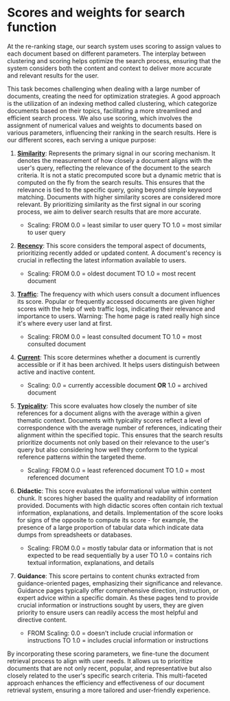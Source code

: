 # Scores and weights for search function

At the re-ranking stage, our search system uses scoring to assign values to each
document based on different parameters. The interplay between clustering and
scoring helps optimize the search process, ensuring that the system considers
both the content and context to deliver more accurate and relevant results for
the user. 

This task becomes challenging when dealing with a large number of documents,
creating the need for optimization strategies. A good approach is the
utilization of an indexing method called clustering, which categorize documents
based on their topics, facilitating a more streamlined and efficient search
process. We also use scoring, which involves the assignment of numerical values
and weights to documents based on various parameters, influencing their ranking
in the search results. Here is our different scores, each serving a unique
purpose:

1. [**Similarity**](sql/2023-07-19-modify-score_type-add-similarity.sql):
   Represents the primary signal in our scoring mechanism. It denotes the
   measurement of how closely a document aligns with the user's query,
   reflecting the relevance of the document to the search criteria. It is not a
   static precomputed score but a dynamic metric that is computed on the fly
   from the search results. This ensures that the relevance is tied to the
   specific query, going beyond simple keyword matching. Documents with higher
   similarity scores are considered more relevant. By prioritizing similarity as
   the first signal in our scoring process, we aim to deliver search results
   that are more accurate.
      - Scaling: FROM 0.0 = least similar to user query TO 1.0 = most similar to
        user query

1. [**Recency**](sql/schema2.sql.public_new.sql): This score considers the
   temporal aspect of documents, prioritizing recently added or updated content.
   A document's recency is crucial in reflecting the latest information
   available to users. 
      - Scaling: FROM 0.0 = oldest document TO 1.0 = most recent document

1. [**Traffic**](sql/compute-traffic-score.sql): The frequency with which users
   consult a document influences its score. Popular or frequently accessed
   documents are given higher scores with the help of web traffic logs,
   indicating their relevance and importance to users. Warning: The home page is
   rated really high since it's where every user land at first.
      - Scaling: FROM 0.0 = least consulted document TO 1.0 = most consulted
        document

1. [**Current**](sql/2023-07-12-score-current.sql): This score determines
   whether a document is currently accessible or if it has been archived. It
   helps users distinguish between active and inactive content.
      - Scaling: 0.0 = currently accessible document **OR** 1.0 = archived
        document

1. [**Typicality**](sql/2023-07-12-calculate-incoming-outgoing-counts.sql): This
   score evaluates how closely the number of site references for a document
   aligns with the average within a given thematic context. Documents with
   typicality scores reflect a level of correspondence with the average number
   of references, indicating their alignment within the specified topic. This
   ensures that the search results prioritize documents not only based on their
   relevance to the user's query but also considering how well they conform to
   the typical reference patterns within the targeted theme.
      - Scaling: FROM 0.0 = least referenced document TO 1.0 = most referenced
        document

1. **Didactic**: This score evaluates the informational value within content
   chunk. It scores higher based the quality and readability of information
   provided. Documents with high didactic scores often contain rich textual
   information, explanations, and details. Implementation of the score looks for
   signs of the opposite to compute its score - for example, the presence of a
   large proportion of tabular data which indicate data dumps from spreadsheets
   or databases.
      - Scaling: FROM 0.0 = mostly tabular data or information that is not
        expected to be read sequentially by a user TO 1.0 = contains rich
        textual information, explanations, and details

1. **Guidance**: This score pertains to content chunks extracted from
   guidance-oriented pages, emphasizing their significance and relevance.
   Guidance pages typically offer comprehensive direction, instruction, or
   expert advice within a specific domain. As these pages tend to provide
   crucial information or instructions sought by users, they are given priority
   to ensure users can readily access the most helpful and directive content.
      - FROM Scaling: 0.0 = doesn't include crucial information or instructions
        TO 1.0 = includes crucial information or instructions



By incorporating these scoring parameters, we fine-tune the document retrieval
process to align with user needs. It allows us to prioritize documents that are
not only recent, popular, and representative but also closely related to the
user's specific search criteria. This multi-faceted approach enhances the
efficiency and effectiveness of our document retrieval system, ensuring a more
tailored and user-friendly experience.
